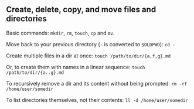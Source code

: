 ## Create, delete, copy, and move files and directories

Basic commands: `mkdir`, `rm`, `touch`, `cp` and `mv`.

Move back to your previous directory (`-` is converted to `$OLDPWD`): `cd -`

Create multiple files in a dir at once: `touch /path/to/dir/{a,f,g}.md`

Or, to create them with names in a linear sequence: `touch /path/to/dir/{a..g}.md`

To recursively remove a dir and its content without being prompted: `rm -rf /home/user/somedir`

To list directories themselves, not their contents: `ll -d /home/user/somedir`